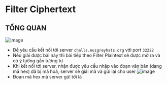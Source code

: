 # Filter Ciphertext

## TỔNG QUAN
![image](https://github.com/ngwinis/CTF_WRITEUPS/assets/127127056/786befab-7c31-4645-95ca-e0eddf246902)

- Đề yêu cầu kết nối tới server `challs.nusgreyhats.org` với port `32222`
- Nếu giải được bài này thì bài tiếp theo Filter Plaintext sẽ được mở ra và có ý tưởng gần tương tự
- Khi kết nối tới server, nhận được yêu cầu nhập vào đoạn văn bản (dạng mã hex) đã bị mã hoá, server sẽ giải mã và gửi lại cho user
  ![image](https://github.com/ngwinis/CTF_WRITEUPS/assets/127127056/fcb916d3-5bbf-4545-a48a-e20f0c31aa72)
- Đoạn mã hex mà server gửi tới là 
